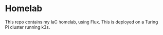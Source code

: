 # Homelab

This repo contains my IaC homelab, using Flux. This is deployed on a Turing Pi cluster running k3s.
